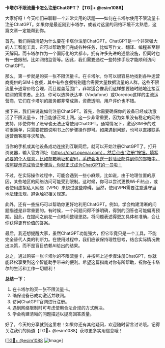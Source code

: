 **卡塔尔不限流量卡怎么注册ChatGPT？【TG💪+ @esim1088】**

大家好呀！今天咱们来聊聊一个非常实用的话题——如何在卡塔尔使用不限流量卡注册ChatGPT。如果你是最近刚到卡塔尔，或者对这里的网络环境不太熟悉，这篇文章一定能帮到你。

首先，我们得搞清楚为什么要在卡塔尔注册ChatGPT。ChatGPT是一个非常强大的人工智能工具，它可以帮助我们完成各种任务，比如写作文、翻译、编程甚至聊天解闷。而卡塔尔作为一个国际化的大都市，拥有许多先进的通信设施，但同时也有一些限制，比如网络监管等。因此，我们需要通过一些特殊手段才能顺利访问ChatGPT。

那么，第一步就是购买一张不限流量卡。在卡塔尔，你可以很容易地找到各种运营商提供的SIM卡套餐，其中有些套餐特别适合需要大量数据流量的人群。这些不限流量卡通常价格合理，而且覆盖范围广，非常适合像我们这样想要随时随地连接互联网的需求者。比如，你可以选择沃达丰（Vodafone）或Ooredoo这样的主流运营商，它们在卡塔尔的服务都非常成熟，资费透明，用户评价也不错。

接下来，我们来说说如何注册ChatGPT。首先，你需要确保你的设备已经成功激活了不限流量卡，并且能够正常上网。这一步非常重要，因为如果没有稳定的网络支持，即使你有了账号也无法正常使用ChatGPT。通常情况下，激活SIM卡的过程很简单，只需要按照说明书上的步骤操作即可。如果遇到问题，也可以直接联系运营商客服寻求帮助。

当你的手机或其他设备成功连接到互联网后，就可以开始注册ChatGPT了。打开浏览器，输入官方网址（https://chat.openai.com），然后点击“注册”按钮。填写必要的个人信息，比如邮箱地址和密码，系统会发送一封验证邮件到你的邮箱中。按照提示完成验证步骤后，你就正式成为ChatGPT的一员啦！

不过，在实际操作过程中，可能会遇到一些小麻烦。比如说，由于地理位置的原因，某些地区的网络访问可能受到限制。这时候，你可以尝试更换Wi-Fi热点，或者使用虚拟私人网络（VPN）来绕过这些障碍。当然，使用VPN需要注意遵守当地法律法规，避免触犯相关规定。

此外，还有一些技巧可以帮助你更好地利用ChatGPT。例如，学会构建清晰的问题描述是非常重要的。有时候，一个问题问得不够明确，得到的回答也可能偏离预期。因此，在提问之前花一点时间整理思路，将问题表述得更加具体和准确，会让你获得更有价值的答案。

最后，我还想提醒大家，虽然ChatGPT功能强大，但它毕竟只是一个工具，不能完全替代人类的判断力。在使用过程中，我们应该保持理性思考，结合实际情况做出决策，而不是盲目依赖AI给出的结果。

总之，通过购买一张卡塔尔的不限流量卡，并按照上述步骤注册ChatGPT，你就能轻松享受到这个智能助手带来的便利。希望这篇指南对你有所帮助，祝你在卡塔尔的生活和工作一切顺利！

**总结一下：**
1. 在卡塔尔购买一张不限流量卡。
2. 确保设备已成功激活并联网。
3. 访问ChatGPT官网进行注册。
4. 遇到网络限制时可考虑使用合法合规的方式解决。
5. 学会构建清晰的问题描述以提高回答质量。

好了，今天的分享就到这里啦！如果你还有其他疑问，欢迎随时留言讨论哦。记得关注我们的频道【TG💪+ @esim1088】获取更多实用信息哦！

[[TG💪+ @esim1088](https://t.me/s/esim1088) ![Image](https://i.postimg.cc/4NQfJmqS/Snipaste-2025-05-13-00-14-12.png)]